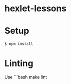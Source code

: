 # hexlet-lessons

# Setup
```bash
$ npm install
```

# Linting
Use ```bash
 make lint
 ``` to run eslint global
